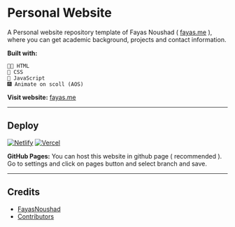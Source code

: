 # Personal Website

A Personal website repository template of Fayas Noushad ( <a href="https://fayas.me">fayas.me</a> ), where you can get academic background, projects and contact information.

**Built with:**

    👨‍💻 HTML
    🎨 CSS
    📒 JavaScript
    🎆 Animate on scoll (AOS)

**Visit website:** [fayas.me](https://fayas.me)

---

## Deploy

[![Netlify](https://www.netlify.com/img/deploy/button.svg)](https://app.netlify.com/start/deploy?repository=https://github.com/FayasNoushad/Website)
[![Vercel](https://vercel.com/button)](https://vercel.com/import/project?template=https://github.com/FayasNoushad/Website)

**GitHub Pages:** You can host this website in github page ( recommended ). Go to settings and click on pages button and select branch and save.

---

## Credits

- [FayasNoushad](https://github.com/FayasNoushad)
- [Contributors](https://github.com/FayasNoushad/Website/graphs/contributors)
